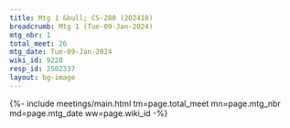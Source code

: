 ```yaml
---
title: Mtg 1 &bull; CS-280 (202410)
breadcrumb: Mtg 1 (Tue-09-Jan-2024)
mtg_nbr: 1
total_meet: 26
mtg_date: Tue-09-Jan-2024
wiki_id: 9228
resp_id: 2502337
layout: bg-image
---
```


{%- include meetings/main.html
    tm=page.total_meet
    mn=page.mtg_nbr
    md=page.mtg_date
    ww=page.wiki_id
-%}
